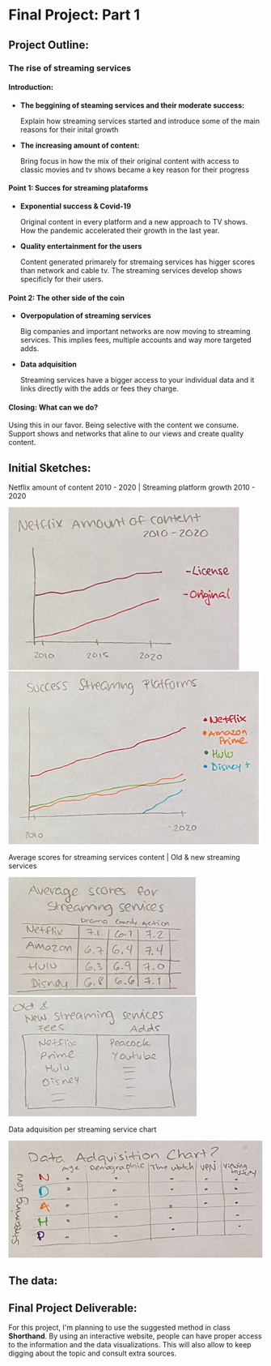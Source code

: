 
# Final Project: **Part 1**

## Project Outline:

### The rise of streaming services

#### Introduction:
 
 - **The beggining of steaming services and their moderate success:**
      
      Explain how streaming services started and introduce some of the main reasons for their inital growth
      
 - **The increasing amount of content:**
      
      Bring focus in how the mix of their original content with access to classic movies and tv shows became a key reason for their progress
        
#### Point 1: **Succes for streaming plataforms**
    
 - **Exponential success & Covid-19**
        
   Original content in every platform and a new approach to TV shows. How the pandemic accelerated their growth in the last year.
        
 - **Quality entertainment for the users**
        
   Content generated primarely for stremaing services has higger scores than network and cable tv. The streaming services develop shows specificly for their users.
        
#### Point 2: **The other side of the coin**
    
  - **Overpopulation of streaming services**

    Big companies and important networks are now moving to streaming services. This implies fees, multiple accounts and way more targeted adds.
    
 - **Data adquisition**

    Streaming services have a bigger access to your individual data and it links directly with the adds or fees they charge.
        
#### Closing: **What can we do?**
    
   Using this in our favor. Being selective with the content we consume.
   Support shows and networks that aline to our views and create quality content. 
        
## Initial Sketches:

   Netflix amount of content 2010 - 2020        |                            Streaming platform growth 2010 - 2020
   
   ![Picture](P1_01.png)                      ![Picture](P1_02.png)
   
   Average scores for streaming services content            |           Old & new streaming services
   
   ![Picture](P1_03.png)                        ![Picture](P1_04.png)
   
   Data adquisition per streaming service chart
   
   ![Picture](P1_05.png)
 
## The data: 
   
## Final Project Deliverable:

For this project, I'm planning to use the suggested method in class **Shorthand**. By using an interactive website, people can have proper access to the information and the data visualizations. This will also allow to keep digging about the topic and consult extra sources. 

  

  
